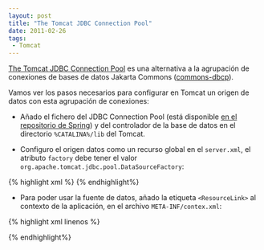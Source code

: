 ```yaml
---
layout: post
title: "The Tomcat JDBC Connection Pool"
date: 2011-02-26
tags:
 - Tomcat
---
```


[The Tomcat JDBC Connection Pool](http://people.apache.org/%7Efhanik/jdbc-pool/jdbc-pool.html) es una alternativa a la agrupación de conexiones de bases de datos Jakarta Commons ([commons-dbcp](http://commons.apache.org/dbcp/)).

Vamos ver los pasos necesarios para configurar en Tomcat un origen de datos con esta agrupación de conexiones:

* Añado el fichero del JDBC Connection Pool (está disponible 
[en el repositorio de Spring](http://ebr.springsource.com/repository/app/bundle/detail?name=com.springsource.org.apache.tomcat.jdbc)) y del controlador de la base de datos en el directorio 
`%CATALINA%/lib` del Tomcat.

* Configuro el origen datos como un recurso global en el `server.xml`, el atributo `factory` debe tener el valor `org.apache.tomcat.jdbc.pool.DataSourceFactory`:

{% highlight xml %}
<GlobalNamingResources>
 	<Resource name="jdbc/dataSource" auth="Container"
 		factory="org.apache.tomcat.jdbc.pool.DataSourceFactory"
		type="javax.sql.DataSource" 
		driverClassName="oracle.jdbc.driver.OracleDriver"
		url="jdbc:oracle:thin:@127.0.0.1:1521:mysid"
		username="scott" password="tiger" 
		initialSize="2" 
		maxActive="10" 
		maxIdle="5" 
		minIdle="5" 
		maxWait="10000" /> 
</GlobalNamingResources>
{% endhighlight%}

* Para poder usar la fuente de datos, añado la etiqueta `<ResourceLink>` al contexto de la aplicación, en el archivo `META-INF/contex.xml`:

{% highlight xml linenos %}
<?xml version="1.0" encoding="UTF-8"?>
<!DOCTYPE Context>
<Context>
 	<ResourceLink name="jdbc/dataSource" global="jdbc/dataSource" type="javax.sql.DataSource" />
</Context>
{% endhighlight%}
